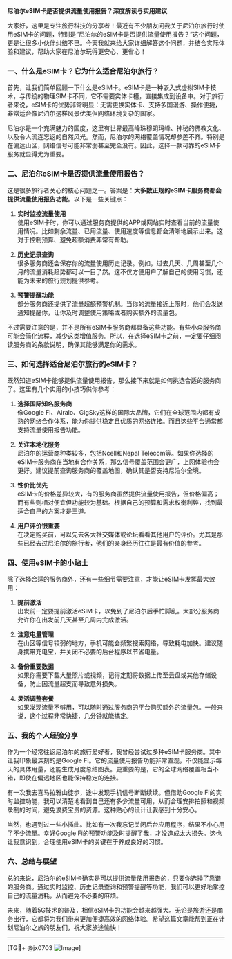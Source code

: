 **尼泊尔eSIM卡是否提供流量使用报告？深度解读与实用建议**

大家好，这里是专注旅行科技的分享者！最近有不少朋友问我关于尼泊尔旅行时使用eSIM卡的问题，特别是“尼泊尔的eSIM卡是否提供流量使用报告？”这个问题，更是让很多小伙伴纠结不已。今天我就来给大家详细解答这个问题，并结合实际体验和建议，帮助大家在尼泊尔玩得更安心、更省心！

### 一、什么是eSIM卡？它为什么适合尼泊尔旅行？

首先，让我们简单回顾一下什么是eSIM卡。eSIM卡是一种嵌入式虚拟SIM卡技术，与传统的物理SIM卡不同，它不需要实体卡槽，直接集成到设备中。对于旅行者来说，eSIM卡的优势非常明显：无需更换实体卡、支持多国漫游、操作便捷，非常适合像尼泊尔这样风景优美但网络环境复杂的国家。

尼泊尔是一个充满魅力的国度，这里有世界最高峰珠穆朗玛峰、神秘的佛教文化、以及令人流连忘返的自然风光。然而，尼泊尔的网络覆盖情况却参差不齐。特别是在偏远山区，网络信号可能非常弱甚至完全没有。因此，选择一款可靠的eSIM卡服务就显得尤为重要。

### 二、尼泊尔eSIM卡是否提供流量使用报告？

这是很多旅行者关心的核心问题之一。答案是：**大多数正规的eSIM卡服务商都会提供流量使用报告功能**。以下是一些关键点：

1. **实时监控流量使用**  
   使用eSIM卡时，你可以通过服务商提供的APP或网站实时查看当前的流量使用情况。比如剩余流量、已用流量、使用速度等信息都会清晰地展示出来。这对于控制预算、避免超额消费非常有帮助。

2. **历史记录查询**  
   很多服务商还会保存你的流量使用历史记录。例如，过去几天、几周甚至几个月的流量消耗趋势都可以一目了然。这不仅方便用户了解自己的使用习惯，还能为未来的旅行规划提供参考。

3. **预警提醒功能**  
   部分服务商还提供了流量超额预警机制。当你的流量接近上限时，他们会发送通知提醒你，让你及时调整使用策略或者购买额外的流量包。

不过需要注意的是，并不是所有eSIM卡服务商都具备这些功能。有些小众服务商可能会简化流程，减少这类增值服务。所以，在选择eSIM卡之前，一定要仔细阅读服务商的条款说明，确保其能够满足你的需求。

### 三、如何选择适合尼泊尔旅行的eSIM卡？

既然知道eSIM卡能够提供流量使用报告，那么接下来就是如何挑选合适的服务商了。这里有几个实用的小技巧供你参考：

1. **选择国际知名服务商**  
   像Google Fi、Airalo、GigSky这样的国际大品牌，它们在全球范围内都有成熟的网络合作体系，能为你提供稳定且优质的网络连接。而且这些平台通常都支持流量使用报告功能。

2. **关注本地化服务**  
   尼泊尔的运营商种类较多，包括Ncell和Nepal Telecom等。如果你选择的eSIM卡服务商在当地有合作关系，那么信号覆盖范围会更广，上网体验也会更好。建议提前查询服务商的覆盖地图，确认其是否支持尼泊尔全境。

3. **性价比优先**  
   eSIM卡的价格差异较大，有的服务商虽然提供流量使用报告，但价格偏高；而有些则相对便宜但功能较为基础。根据自己的预算和需求权衡利弊，找到最适合自己的方案才是王道。

4. **用户评价很重要**  
   在决定购买前，可以先去各大社交媒体或论坛看看其他用户的评价。尤其是那些已经去过尼泊尔的旅行者，他们的亲身经历往往是最有价值的参考。

### 四、使用eSIM卡的小贴士

除了选择合适的服务商外，还有一些细节需要注意，才能让eSIM卡发挥最大效用：

1. **提前激活**  
   出发前一定要提前激活eSIM卡，以免到了尼泊尔后手忙脚乱。大部分服务商允许你在出发前几天甚至几周内完成激活。

2. **注意电量管理**  
   在山区等信号较弱的地方，手机可能会频繁搜索网络，导致耗电加快。建议随身携带充电宝，并关闭不必要的后台程序以节省电量。

3. **备份重要数据**  
   如果你需要下载大量照片或视频，记得定期将数据上传至云盘或其他存储设备，防止因流量超支而导致意外损失。

4. **灵活调整套餐**  
   如果发现流量不够用，可以随时通过服务商的平台购买额外的流量包。一般来说，这个过程非常快捷，几分钟就能搞定。

### 五、我的个人经验分享

作为一个经常往返尼泊尔的旅行爱好者，我曾经尝试过多种eSIM卡服务商。其中让我印象最深刻的是Google Fi。它的流量使用报告功能非常直观，不仅能显示每天的具体用量，还能生成月度总结图表。更重要的是，它的全球网络覆盖相当不错，即使在偏远地区也能保持稳定的连接。

有一次我去喜马拉雅山徒步，途中发现手机信号断断续续。但借助Google Fi的实时监控功能，我可以清楚地看到自己还有多少流量可用，从而合理安排拍照和视频录制的时间，避免浪费宝贵的资源。这种贴心的设计让我感到十分安心。

当然，也遇到过一些小插曲。比如有一次我忘记关闭后台应用程序，结果不小心用了不少流量。幸好Google Fi的预警功能及时提醒了我，才没造成太大损失。这也让我意识到，合理使用eSIM卡的关键在于养成良好的习惯。

### 六、总结与展望

总的来说，尼泊尔的eSIM卡确实是可以提供流量使用报告的，只要你选择了靠谱的服务商。通过实时监控、历史记录查询和预警提醒等功能，我们可以更好地掌控自己的流量消耗，从而避免不必要的麻烦。

未来，随着5G技术的普及，相信eSIM卡的功能会越来越强大。无论是旅游还是商务出行，它都将为我们带来更加便捷高效的网络体验。希望这篇文章能帮到正在计划尼泊尔之旅的朋友们，祝大家旅途愉快！

---

[TG💪+ @jx0703 ![Image](https://github.com/user-attachments/assets/dbca1d08-cadb-493c-b0ec-ad6f7a83f270)]